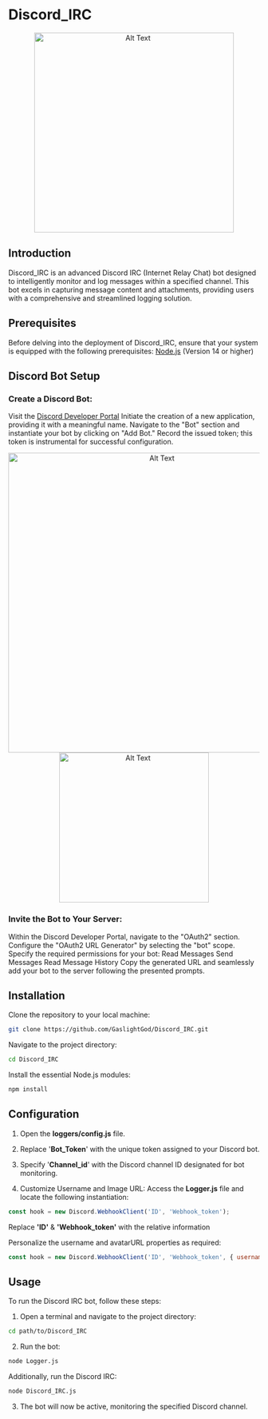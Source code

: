 # Discord_IRC
<div align="center">
  <img src="https://cdn.discordapp.com/attachments/1003507541382287503/1202621750136021023/image.png?ex=65ce1fc8&is=65bbaac8&hm=83bcf2e79e2e8a46bd19200ebc39d3d96e2c98fdcdd176629c8c848d58c1387c&" alt="Alt Text" width="400">
</div>

## Introduction

Discord_IRC is an advanced Discord IRC (Internet Relay Chat) bot designed to intelligently monitor and log messages within a specified channel. 
This bot excels in capturing message content and attachments, providing users with a comprehensive and streamlined logging solution.

## Prerequisites
Before delving into the deployment of Discord_IRC, ensure that your system is equipped with the following prerequisites:
<a target="_new" href="https://nodejs.org/">Node.js</a> (Version 14 or higher)

## Discord Bot Setup

### Create a Discord Bot:
    
Visit the <a target="_new" href="https://discord.com/developers/applications">Discord Developer Portal</a>
    Initiate the creation of a new application, providing it with a meaningful name.
    Navigate to the "Bot" section and instantiate your bot by clicking on "Add Bot."
    Record the issued token; this token is instrumental for successful configuration.
    
  <div align="center">
  <img src="https://media.discordapp.net/attachments/1003507541382287503/1202622522101858304/image.png?ex=65ce2080&is=65bbab80&hm=85a16a244169c74c58b45aeae6adbbf0d79bf0cd358bd0a9192ed1757cc0a120&=&format=webp&quality=lossless&width=720&height=78" alt="Alt Text" width="600">
    <img src="https://media.discordapp.net/attachments/1003507541382287503/1202623622615801897/image.png?ex=65ce2187&is=65bbac87&hm=8b1338b6155706a7099a8fcbe7e1393ba176b443ca35c3f1c3aaa85b6381d3d2&=&format=webp&quality=lossless&width=199&height=314" alt="Alt Text" width="300">
</div>


### Invite the Bot to Your Server:
 Within the Discord Developer Portal, navigate to the "OAuth2" section.
      Configure the "OAuth2 URL Generator" by selecting the "bot" scope.
      Specify the required permissions for your bot:
        Read Messages
        Send Messages
        Read Message History
      Copy the generated URL and seamlessly add your bot to the server following the presented prompts.

## Installation
Clone the repository to your local machine:

```bash
git clone https://github.com/GaslightGod/Discord_IRC.git
```
Navigate to the project directory:

```bash
cd Discord_IRC
```
Install the essential Node.js modules:
```bash
npm install
```

## Configuration
1. Open the **loggers/config.js** file.
    
2. Replace '**Bot_Token**' with the unique token assigned to your Discord bot.
    
3. Specify '**Channel_id**' with the Discord channel ID designated for bot monitoring.
    
4. Customize Username and Image URL:
       Access the **Logger.js** file and locate the following instantiation:
  ```js 
const hook = new Discord.WebhookClient('ID', 'Webhook_token');
```
  Replace **'ID'** & **'Webhook_token'** with the relative information

  Personalize the username and avatarURL properties as required:
```js
const hook = new Discord.WebhookClient('ID', 'Webhook_token', { username: 'YourUsername', avatarURL: 'YourImageURL' });
```
## Usage
To run the Discord IRC bot, follow these steps:

1. Open a terminal and navigate to the project directory:

```bash 
cd path/to/Discord_IRC
```
2. Run the bot:
```bash
node Logger.js
```
Additionally, run the Discord IRC:
```bash
node Discord_IRC.js
```
3. The bot will now be active, monitoring the specified Discord channel.
